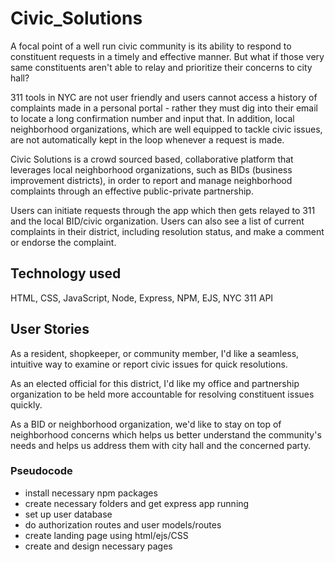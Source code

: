 # Civic_Solutions

A focal point of a well run civic community is its ability to respond to constituent requests in a timely and effective manner. But what if those very same constituents aren't able to relay and prioritize their concerns to city hall?

311 tools in NYC are not user friendly and users cannot access a history of complaints made in a personal portal - rather they must dig into their email to locate a long confirmation number and input that. In addition, local neighborhood organizations, which are well equipped to tackle civic issues,  are not automatically kept in the loop whenever a request is made.

Civic Solutions is a crowd sourced based, collaborative platform that leverages local neighborhood organizations, such as BIDs (business improvement districts), in order to report and manage neighborhood complaints through an effective public-private partnership.

Users can initiate requests through the app which then gets relayed to 311 and the local BID/civic organization. Users can also see a list of current complaints in their district, including resolution status, and make a comment or endorse the complaint.

## Technology used
HTML, CSS, JavaScript, Node, Express, NPM, EJS, NYC 311 API

## User Stories
As a resident, shopkeeper, or community member, I'd like a seamless, intuitive way to examine or report civic issues for quick resolutions.

As an elected official for this district, I'd like my office and partnership organization to be held more accountable for resolving constituent issues quickly.

As a BID or neighborhood organization, we'd like to stay on top of neighborhood concerns which helps us better understand the community's needs and helps us address them with city hall and the concerned party.

### Pseudocode
- install necessary npm packages
- create necessary folders and get express app running
- set up user database
- do authorization routes and user models/routes
- create landing page using html/ejs/CSS
- create and design necessary pages
